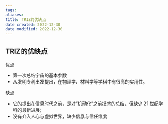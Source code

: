 ```yaml
---
tags: 
aliases: 
title: TRIZ的优缺点
date created: 2022-12-30
date modified: 2022-12-30
---
```


## TRIZ的优缺点

优点
-   ﻿第一次总结宇宙的基本参数
-   ﻿从发明专利出发提出，在物理学、材料学等学科中有很高的实用性。

缺点
-   ﻿它的提出在信息时代之前，是对“机动化”之前技术的总结，但缺少 21 世纪学科的最新进展;
-   ﻿没有介入人心与虚拟世界，缺少信息与信任维度
